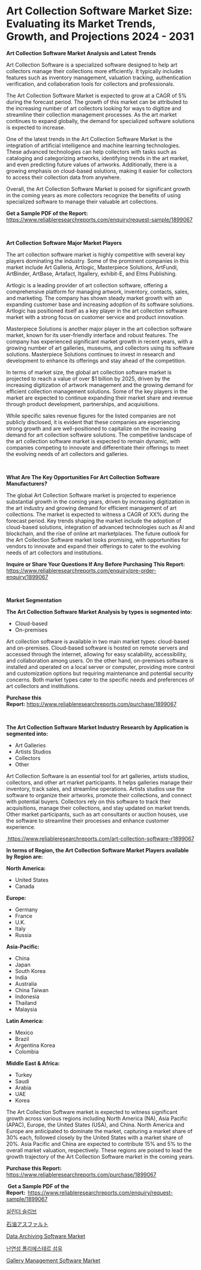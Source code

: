 <p><h1>Art Collection Software Market Size: Evaluating its Market Trends, Growth, and Projections 2024 - 2031</h1></p><p><strong>Art Collection Software Market Analysis and Latest Trends</strong></p>
<p><p>Art Collection Software is a specialized software designed to help art collectors manage their collections more efficiently. It typically includes features such as inventory management, valuation tracking, authentication verification, and collaboration tools for collectors and professionals.</p><p>The Art Collection Software Market is expected to grow at a CAGR of 5% during the forecast period. The growth of this market can be attributed to the increasing number of art collectors looking for ways to digitize and streamline their collection management processes. As the art market continues to expand globally, the demand for specialized software solutions is expected to increase.</p><p>One of the latest trends in the Art Collection Software Market is the integration of artificial intelligence and machine learning technologies. These advanced technologies can help collectors with tasks such as cataloging and categorizing artworks, identifying trends in the art market, and even predicting future values of artworks. Additionally, there is a growing emphasis on cloud-based solutions, making it easier for collectors to access their collection data from anywhere.</p><p>Overall, the Art Collection Software Market is poised for significant growth in the coming years as more collectors recognize the benefits of using specialized software to manage their valuable art collections.</p></p>
<p><strong>Get a Sample PDF of the Report:&nbsp;</strong> <a href="https://www.reliableresearchreports.com/enquiry/request-sample/1899067">https://www.reliableresearchreports.com/enquiry/request-sample/1899067</a></p>
<p>&nbsp;</p>
<p><strong>Art Collection Software Major Market Players</strong></p>
<p><p>The art collection software market is highly competitive with several key players dominating the industry. Some of the prominent companies in this market include Art Galleria, Artlogic, Masterpiece Solutions, ArtFundi, ArtBinder, ArtBase, Artafact, Itgallery, exhibit-E, and Elms Publishing.</p><p>Artlogic is a leading provider of art collection software, offering a comprehensive platform for managing artwork, inventory, contacts, sales, and marketing. The company has shown steady market growth with an expanding customer base and increasing adoption of its software solutions. Artlogic has positioned itself as a key player in the art collection software market with a strong focus on customer service and product innovation.</p><p>Masterpiece Solutions is another major player in the art collection software market, known for its user-friendly interface and robust features. The company has experienced significant market growth in recent years, with a growing number of art galleries, museums, and collectors using its software solutions. Masterpiece Solutions continues to invest in research and development to enhance its offerings and stay ahead of the competition.</p><p>In terms of market size, the global art collection software market is projected to reach a value of over $1 billion by 2025, driven by the increasing digitization of artwork management and the growing demand for efficient collection management solutions. Some of the key players in the market are expected to continue expanding their market share and revenue through product development, partnerships, and acquisitions.</p><p>While specific sales revenue figures for the listed companies are not publicly disclosed, it is evident that these companies are experiencing strong growth and are well-positioned to capitalize on the increasing demand for art collection software solutions. The competitive landscape of the art collection software market is expected to remain dynamic, with companies competing to innovate and differentiate their offerings to meet the evolving needs of art collectors and galleries.</p></p>
<p>&nbsp;</p>
<p><strong>What Are The Key Opportunities For Art Collection Software Manufacturers?</strong></p>
<p><p>The global Art Collection Software market is projected to experience substantial growth in the coming years, driven by increasing digitization in the art industry and growing demand for efficient management of art collections. The market is expected to witness a CAGR of XX% during the forecast period. Key trends shaping the market include the adoption of cloud-based solutions, integration of advanced technologies such as AI and blockchain, and the rise of online art marketplaces. The future outlook for the Art Collection Software market looks promising, with opportunities for vendors to innovate and expand their offerings to cater to the evolving needs of art collectors and institutions.</p></p>
<p><strong>Inquire or Share Your Questions If Any Before Purchasing This Report:</strong> <a href="https://www.reliableresearchreports.com/enquiry/pre-order-enquiry/1899067">https://www.reliableresearchreports.com/enquiry/pre-order-enquiry/1899067</a></p>
<p>&nbsp;</p>
<p><strong>Market Segmentation</strong></p>
<p><strong>The Art Collection Software Market Analysis by types is segmented into:</strong></p>
<p><ul><li>Cloud-based</li><li>On-premises</li></ul></p>
<p><p>Art collection software is available in two main market types: cloud-based and on-premises. Cloud-based software is hosted on remote servers and accessed through the internet, allowing for easy scalability, accessibility, and collaboration among users. On the other hand, on-premises software is installed and operated on a local server or computer, providing more control and customization options but requiring maintenance and potential security concerns. Both market types cater to the specific needs and preferences of art collectors and institutions.</p></p>
<p><strong>Purchase this Report:&nbsp;</strong><a href="https://www.reliableresearchreports.com/purchase/1899067">https://www.reliableresearchreports.com/purchase/1899067</a></p>
<p>&nbsp;</p>
<p><strong>The Art Collection Software Market Industry Research by Application is segmented into:</strong></p>
<p><ul><li>Art Galleries</li><li>Artists Studios</li><li>Collectors</li><li>Other</li></ul></p>
<p><p>Art Collection Software is an essential tool for art galleries, artists studios, collectors, and other art market participants. It helps galleries manage their inventory, track sales, and streamline operations. Artists studios use the software to organize their artworks, promote their collections, and connect with potential buyers. Collectors rely on this software to track their acquisitions, manage their collections, and stay updated on market trends. Other market participants, such as art consultants or auction houses, use the software to streamline their processes and enhance customer experience.</p></p>
<p><a href="https://www.reliableresearchreports.com/art-collection-software-r1899067">&nbsp;https://www.reliableresearchreports.com/art-collection-software-r1899067</a></p>
<p><strong>In terms of Region, the Art Collection Software Market Players available by Region are:</strong></p>
<p>
    <p> <strong> North America: </strong>
        <ul>
            <li>United States</li>
            <li>Canada</li>
        </ul>
        </p> 
    <p> <strong> Europe: </strong>
        <ul>
            <li>Germany</li>
            <li>France</li>
            <li>U.K.</li>
            <li>Italy</li>
            <li>Russia</li>
        </ul>
        </p> 
    <p> <strong> Asia-Pacific: </strong>
        <ul>
            <li>China</li>
            <li>Japan</li>
            <li>South Korea</li>
            <li>India</li>
            <li>Australia</li>
            <li>China Taiwan</li>
            <li>Indonesia</li>
            <li>Thailand</li>
            <li>Malaysia</li>
        </ul>
        </p> 
    <p> <strong> Latin America: </strong>
        <ul>
            <li>Mexico</li>
            <li>Brazil</li>
            <li>Argentina Korea</li>
            <li>Colombia</li>
        </ul>
        </p> 
    <p> <strong> Middle East & Africa: </strong>
        <ul>
            <li>Turkey</li>
            <li>Saudi</li>
            <li>Arabia</li>
            <li>UAE</li>
            <li>Korea</li>
        </ul>
    </p>
    </p>
<p><p>The Art Collection Software market is expected to witness significant growth across various regions including North America (NA), Asia Pacific (APAC), Europe, the United States (USA), and China. North America and Europe are anticipated to dominate the market, capturing a market share of 30% each, followed closely by the United States with a market share of 20%. Asia Pacific and China are expected to contribute 15% and 5% to the overall market valuation, respectively. These regions are poised to lead the growth trajectory of the Art Collection Software market in the coming years.</p></p>
<p><strong>Purchase this Report: </strong><a href="https://www.reliableresearchreports.com/purchase/1899067">https://www.reliableresearchreports.com/purchase/1899067</a></p>
<p>&nbsp;<strong>Get a Sample PDF of the Report:&nbsp;&nbsp;</strong><a href="https://www.reliableresearchreports.com/enquiry/request-sample/1899067">https://www.reliableresearchreports.com/enquiry/request-sample/1899067</a></p>
<p><strong></strong></p>
<p><p><a href="https://medium.com/@joananitzsche/%EB%94%94%EC%BD%94%EB%94%A9-%EC%8B%A4%EB%9F%AC%EC%9D%B8%EB%8D%94-%EC%8A%AC%EB%A6%AC%EB%B8%8C-%EC%8B%9C%EC%9E%A5-%EC%A7%80%ED%91%9C-%EC%8B%9C%EC%9E%A5-%EC%A0%90%EC%9C%A0%EC%9C%A8-%ED%8A%B8%EB%A0%8C%EB%93%9C-%EB%B0%8F-%EC%84%B1%EC%9E%A5-%ED%8C%A8%ED%84%B4-ce405bbc38e2">실린더 슬리브</a></p><p><a href="https://github.com/alyle7648/Market-Research-Report-List-1/blob/main/833776059649.md">石油アスファルト</a></p><p><a href="https://github.com/ruddyyedelwadw/Market-Research-Report-List-2/blob/main/data-archiving-software-market.md">Data Archiving Software Market</a></p><p><a href="https://medium.com/@achimcoteanu1/%EA%B0%80%EC%97%BC%EC%A0%80%ED%95%AD-%ED%8F%B4%EB%A6%AC%EC%97%90%EC%8A%A4%ED%85%8C%EB%A5%B4-%EC%84%AC%EC%9C%A0-%EC%8B%9C%EC%9E%A5%EC%9D%80-%EC%8B%9C%EC%9E%A5%EC%A0%90%EC%9C%A0%EC%9C%A8-%EA%B7%9C%EB%AA%A8-%EB%B0%8F-2031%EB%85%84%EA%B9%8C%EC%A7%80%EC%9D%98-%EC%98%88%EC%83%81-%EC%88%98%EC%9A%94%EC%97%90-%EC%B4%88%EC%A0%90%EC%9D%84-%EB%A7%9E%EC%B6%A5%EB%8B%88%EB%8B%A4-d85c27c5d5a5">난연성 폴리에스테르 섬유</a></p><p><a href="https://github.com/lorenzaSchmeler/Market-Research-Report-List-1/blob/main/gallery-management-software-market.md">Gallery Management Software Market</a></p></p>